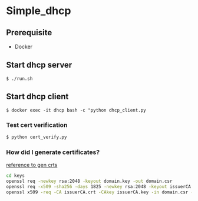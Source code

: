 # Simple_dhcp

## Prerequisite

+ Docker

## Start dhcp server

```
$ ./run.sh
```

## Start dhcp client

```
$ docker exec -it dhcp bash -c "python dhcp_client.py
```

### Test cert verification

```bash
$ python cert_verify.py
```

### How did I generate certificates?

[reference to gen crts](https://www.baeldung.com/openssl-self-signed-cert)

```bash
cd keys
openssl req -newkey rsa:2048 -keyout domain.key -out domain.csr
openssl req -x509 -sha256 -days 1825 -newkey rsa:2048 -keyout issuerCA.key -out issuerCA.crt
openssl x509 -req -CA issuerCA.crt -CAkey issuerCA.key -in domain.csr -out domain.crt -days 365 -CAcreateserial -extfile domain.ext
```

